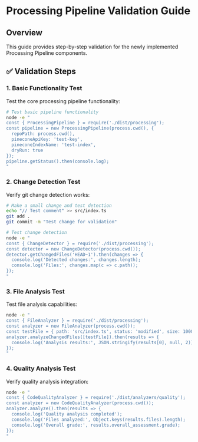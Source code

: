 # Processing Pipeline Validation Guide

## Overview
This guide provides step-by-step validation for the newly implemented Processing Pipeline components.

## ✅ Validation Steps

### 1. Basic Functionality Test
Test the core processing pipeline functionality:

```bash
# Test basic pipeline functionality
node -e "
const { ProcessingPipeline } = require('./dist/processing');
const pipeline = new ProcessingPipeline(process.cwd(), {
  repoPath: process.cwd(),
  pineconeApiKey: 'test-key',
  pineconeIndexName: 'test-index',
  dryRun: true
});
pipeline.getStatus().then(console.log);
"
```

### 2. Change Detection Test
Verify git change detection works:

```bash
# Make a small change and test detection
echo "// Test comment" >> src/index.ts
git add .
git commit -m "Test change for validation"

# Test change detection
node -e "
const { ChangeDetector } = require('./dist/processing');
const detector = new ChangeDetector(process.cwd());
detector.getChangedFiles('HEAD~1').then(changes => {
  console.log('Detected changes:', changes.length);
  console.log('Files:', changes.map(c => c.path));
});
"
```

### 3. File Analysis Test
Test file analysis capabilities:

```bash
node -e "
const { FileAnalyzer } = require('./dist/processing');
const analyzer = new FileAnalyzer(process.cwd());
const testFile = { path: 'src/index.ts', status: 'modified', size: 1000 };
analyzer.analyzeChangedFiles([testFile]).then(results => {
  console.log('Analysis results:', JSON.stringify(results[0], null, 2));
});
"
```

### 4. Quality Analysis Test
Verify quality analysis integration:

```bash
node -e "
const { CodeQualityAnalyzer } = require('./dist/analyzers/quality');
const analyzer = new CodeQualityAnalyzer(process.cwd());
analyzer.analyze().then(results => {
  console.log('Quality analysis completed');
  console.log('Files analyzed:', Object.keys(results.files).length);
  console.log('Overall grade:', results.overall_assessment.grade);
});
"
```
